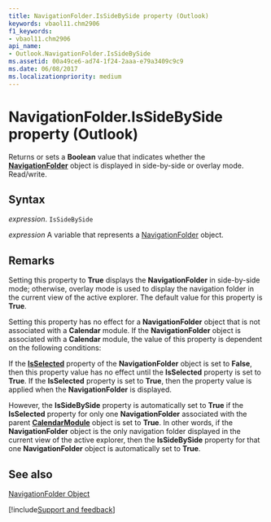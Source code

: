 ```yaml
---
title: NavigationFolder.IsSideBySide property (Outlook)
keywords: vbaol11.chm2906
f1_keywords:
- vbaol11.chm2906
api_name:
- Outlook.NavigationFolder.IsSideBySide
ms.assetid: 00a49ce6-ad74-1f24-2aaa-e79a3409c9c9
ms.date: 06/08/2017
ms.localizationpriority: medium
---
```



# NavigationFolder.IsSideBySide property (Outlook)

Returns or sets a **Boolean** value that indicates whether the **[NavigationFolder](Outlook.NavigationFolder.md)** object is displayed in side-by-side or overlay mode. Read/write.


## Syntax

_expression_. `IsSideBySide`

_expression_ A variable that represents a [NavigationFolder](Outlook.NavigationFolder.md) object.


## Remarks

Setting this property to **True** displays the **NavigationFolder** in side-by-side mode; otherwise, overlay mode is used to display the navigation folder in the current view of the active explorer. The default value for this property is **True**.

Setting this property has no effect for a **NavigationFolder** object that is not associated with a **Calendar** module. If the **NavigationFolder** object is associated with a **Calendar** module, the value of this property is dependent on the following conditions:

If the **[IsSelected](Outlook.NavigationFolder.IsSelected.md)** property of the **NavigationFolder** object is set to **False**, then this property value has no effect until the **IsSelected** property is set to **True**. If the **IsSelected** property is set to **True**, then the property value is applied when the **NavigationFolder** is displayed.

However, the **IsSideBySide** property is automatically set to **True** if the **IsSelected** property for only one **NavigationFolder** associated with the parent **[CalendarModule](Outlook.CalendarModule.md)** object is set to **True**. In other words, if the **NavigationFolder** object is the only navigation folder displayed in the current view of the active explorer, then the **IsSideBySide** property for that one **NavigationFolder** object is automatically set to **True**.


## See also


[NavigationFolder Object](Outlook.NavigationFolder.md)

[!include[Support and feedback](~/includes/feedback-boilerplate.md)]